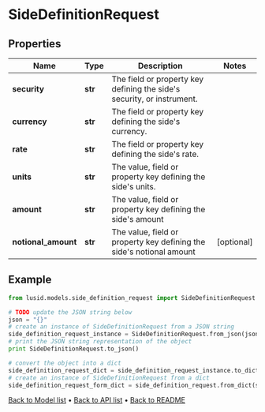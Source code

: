 # SideDefinitionRequest


## Properties
Name | Type | Description | Notes
------------ | ------------- | ------------- | -------------
**security** | **str** | The field or property key defining the side&#39;s security, or instrument. | 
**currency** | **str** | The field or property key defining the side&#39;s currency. | 
**rate** | **str** | The field or property key defining the side&#39;s rate. | 
**units** | **str** | The value, field or property key defining the side&#39;s units. | 
**amount** | **str** | The value, field or property key defining the side&#39;s amount | 
**notional_amount** | **str** | The value, field or property key defining the side&#39;s notional amount | [optional] 

## Example

```python
from lusid.models.side_definition_request import SideDefinitionRequest

# TODO update the JSON string below
json = "{}"
# create an instance of SideDefinitionRequest from a JSON string
side_definition_request_instance = SideDefinitionRequest.from_json(json)
# print the JSON string representation of the object
print SideDefinitionRequest.to_json()

# convert the object into a dict
side_definition_request_dict = side_definition_request_instance.to_dict()
# create an instance of SideDefinitionRequest from a dict
side_definition_request_form_dict = side_definition_request.from_dict(side_definition_request_dict)
```
[Back to Model list](../README.md#documentation-for-models) &#8226; [Back to API list](../README.md#documentation-for-api-endpoints) &#8226; [Back to README](../README.md)


